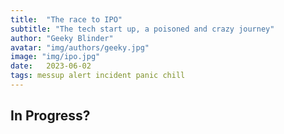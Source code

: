 ```yaml
---
title:  "The race to IPO"
subtitle: "The tech start up, a poisoned and crazy journey"
author: "Geeky Blinder"
avatar: "img/authors/geeky.jpg"
image: "img/ipo.jpg"
date:   2023-06-02
tags: messup alert incident panic chill
---
```


## In Progress?
